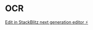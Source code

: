 # OCR

[Edit in StackBlitz next generation editor ⚡️](https://stackblitz.com/~/github.com/juankaamez/OCR)